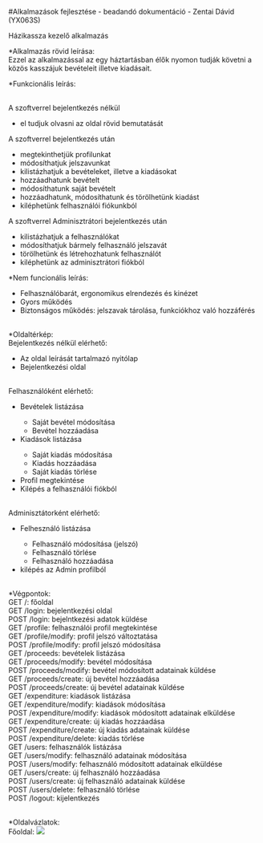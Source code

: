 ﻿#Alkalmazások fejlesztése - beadandó dokumentáció - Zentai Dávid (YX063S)
<p>Házikassza kezelő alkalmazás</p>
*Alkalmazás rövid leírása:
<br>Ezzel az alkalmazással az egy háztartásban élők nyomon tudják követni a közös kasszájuk bevételeit illetve kiadásait.
<p>*Funkcionális leírás:</p>
<br>A szoftverrel bejelentkezés nélkül
<ul>
    <li>el tudjuk olvasni az oldal rövid bemutatását</li>
</ul>
A szoftverrel bejelentkezés után
<ul>
    <li>megtekinthetjük profilunkat</li>
    <li>módosíthatjuk jelszavunkat</li>
    <li>kilistázhatjuk a bevételeket, illetve a kiadásokat</li>
    <li>hozzáadhatunk bevételt</li>
    <li>módosíthatunk saját bevételt</li>
    <li>hozzáadhatunk, módosíthatunk és törölhetünk kiadást</li>
    <li>kiléphetünk felhasználói fiókunkból</li>
</ul>
A szoftverrel Adminisztrátori bejelentkezés után
<ul>
    <li>kilistázhatjuk a felhasználókat</li>
    <li>módosíthatjuk bármely felhasználó jelszavát</li>
    <li>törölhetünk és létrehozhatunk felhasználót</li>
    <li>kiléphetünk az adminisztrátori fiókból</li>
</ul>
<p>*Nem funcionális leírás:</p>
<ul>
    <li>Felhasználóbarát, ergonomikus elrendezés és kinézet</li>
    <li>Gyors működés</li>
    <li>Biztonságos működés: jelszavak tárolása, funkciókhoz való hozzáférés</li>
</ul>
<br>*Oldaltérkép:
<br>Bejelentkezés nélkül elérhető:
<ul>
    <li>Az oldal leírását tartalmazó nyitólap</li>
    <li>Bejelentkezési oldal</li>
</ul>
<br>Felhasználóként elérhető:
<ul>
    <li>Bevételek listázása</li>
    <ul>
        <li>Saját bevétel módosítása</li>
        <li>Bevétel hozzáadása</li>
    </ul>
    <li>Kiadások listázása</li>
    <ul>
        <li>Saját kiadás módosítása</li>
        <li>Kiadás hozzáadása</li>
        <li>Saját kiadás törlése</li>
    </ul>
    <li>Profil megtekintése</li>
    <li>Kilépés a felhasználói fiókból</li>
</ul>
<br>Adminisztátorként elérhető:
<ul>
    <li>Felhesználó listázása</li>
    <ul>
        <li>Felhasználó módosítása (jelszó)</li>
        <li>Felhasználó törlése</li>
        <li>Felhasználó hozzáadása</li>
    </ul>
    <li>kilépés az Admin profilból</li>
</ul>

<br>*Végpontok:
<br>GET /: főoldal
<br>GET /login: bejelentkezési oldal
<br>POST /login: bejelntkezési adatok küldése
<br>GET /profile: felhasználói profil megtekintése
<br>GET /profile/modify: profil jelszó változtatása
<br>POST /profile/modify: profil jelszó módosítása
<br>GET /proceeds: bevételek listázása
<br>GET /proceeds/modify: bevétel módosítása
<br>POST /proceeds/modify: bevétel módosított adatainak küldése
<br>GET /proceeds/create: új bevétel hozzáadása
<br>POST /proceeds/create: új bevétel adatainak küldése
<br>GET /expenditure: kiadások listázása
<br>GET /expenditure/modify: kiadások módosítása
<br>POST /expenditure/modify: kiadások módosított adatainak elküldése
<br>GET /expenditure/create: új kiadás hozzáadása
<br>POST /expenditure/create: új kiadás adatainak küldése
<br>POST /expenditure/delete: kiadás törlése
<br>GET /users: felhasználók listázása
<br>GET /users/modify: felhasználó adatainak módosítása
<br>POST /users/modify: felhasználó módosított adatainak elküldése
<br>GET /users/create: új felhasználó hozzáadása
<br>POST /users/create: új felhasználó adatainak küldése
<br>POST /users/delete: felhasználó törlése
<br>POST /logout: kijelentkezés


<br>*Oldalvázlatok:
<br>Főoldal:
<img src="D:\Documents\ELTE tanulmányok\Szemeszter 5\Alkalmazások fejlesztése\beadando">